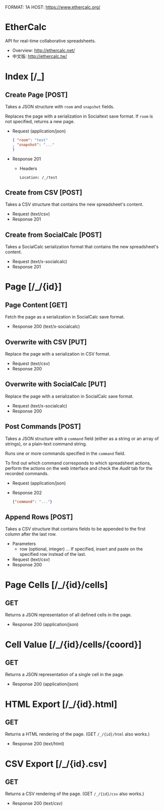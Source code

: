 FORMAT: 1A
HOST: https://www.ethercalc.org/

# EtherCalc

API for real-time collaborative spreadsheets.

* Overview: http://ethercalc.net/
* 中文版: http://ethercalc.tw/

# Index [/_]

## Create Page [POST]

Takes a JSON structure with `room` and `snapshot` fields.

Replaces the page with a serialization in Socialtext save format.
If `room` is not specified, returns a new page.

+ Request (application/json)

    ```json
    { "room": "test"
    , "snapshot": "..."
    }
    ```

+ Response 201
    + Headers

        ```
        Location: /_/test
        ```

## Create from CSV [POST]

Takes a CSV structure that contains the new spreadsheet's content.

+ Request (text/csv)
+ Response 201

## Create from SocialCalc [POST]

Takes a SocialCalc serialization format that contains the new spreadsheet's content.

+ Request (text/x-socialcalc)
+ Response 201

# Page [/_/{id}]

## Page Content [GET]

Fetch the page as a serialization in SocialCalc save format.

+ Response 200 (text/x-socialcalc)

## Overwrite with CSV [PUT]

Replace the page with a serialization in CSV format.

+ Request (text/csv)
+ Response 200

## Overwrite with SocialCalc [PUT]

Replace the page with a serialization in SocialCalc save format.

+ Request (text/x-socialcalc)
+ Response 200

## Post Commands [POST]

Takes a JSON structure with a `command` field (either as a string
or an array of strings), or a plain-text command string.

Runs one or more commands specified in the `command` field.

To find out which command corresponds to which spreadsheet actions,
perform the actions on the web interface and check the _Audit_ tab
for the recorded commands.

+ Request (application/json)
+ Response 202

    ```json
    {"command": "..."}
    ```

## Append Rows [POST]

Takes a CSV structure that contains fields to be appended to the first column after the last row.

+ Parameters
    + row (optional, integer) ... If specified, insert and paste on the specified row instead of the last.
+ Request (text/csv)
+ Response 200

# Page Cells [/_/{id}/cells]

## GET

Returns a JSON representation of all defined cells in the page.

+ Response 200 (application/json)

# Cell Value [/_/{id}/cells/{coord}]

## GET

Returns a JSON representation of a single cell in the page.

+ Response 200 (application/json)

# HTML Export [/_/{id}.html]

## GET

Returns a HTML rendering of the page. (GET `/_/{id}/html` also works.)

+ Response 200 (text/html)

# CSV Export [/_/{id}.csv]

## GET

Returns a CSV rendering of the page. (GET `/_/{id}/csv` also works.)

+ Response 200 (text/csv)
